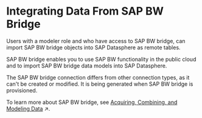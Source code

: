 <!-- loioc07d8004955c4a86939debae4aa9022d -->

# Integrating Data From SAP BW Bridge

Users with a modeler role and who have access to SAP BW bridge, can import SAP BW bridge objects into SAP Datasphere as remote tables.

SAP BW bridge enables you to use SAP BW functionality in the public cloud and to import SAP BW bridge data models into SAP Datasphere.

The SAP BW bridge connection differs from other connection types, as it can't be created or modified. It is being generated when SAP BW bridge is provisioned.

To learn more about SAP BW bridge, see [Acquiring, Combining, and Modeling Data](https://help.sap.com/viewer/e2d2b48377c14490b55466b5f1872640/DEV_CURRENT/en-US/94a26e437db74b14ae4664b0d4634faf.html "You can now start acquiring data and combine or model it in SAP BW bridge.") :arrow_upper_right:.

